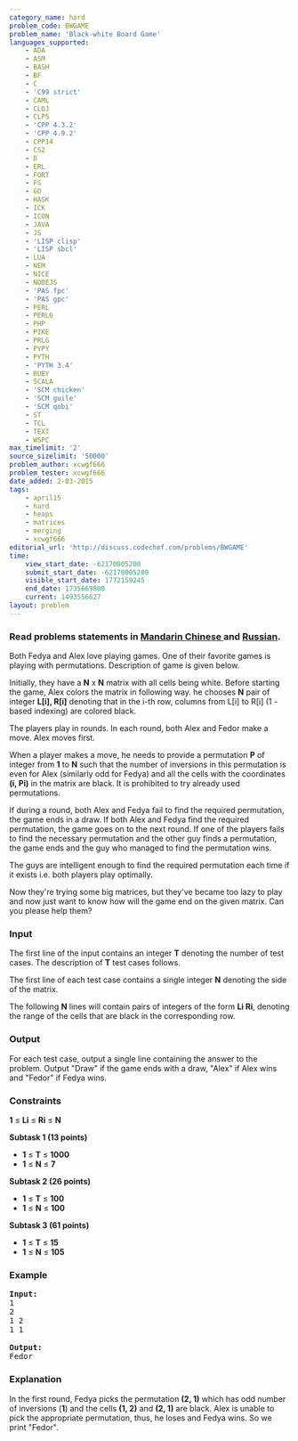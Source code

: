 ```yaml
---
category_name: hard
problem_code: BWGAME
problem_name: 'Black-white Board Game'
languages_supported:
    - ADA
    - ASM
    - BASH
    - BF
    - C
    - 'C99 strict'
    - CAML
    - CLOJ
    - CLPS
    - 'CPP 4.3.2'
    - 'CPP 4.9.2'
    - CPP14
    - CS2
    - D
    - ERL
    - FORT
    - FS
    - GO
    - HASK
    - ICK
    - ICON
    - JAVA
    - JS
    - 'LISP clisp'
    - 'LISP sbcl'
    - LUA
    - NEM
    - NICE
    - NODEJS
    - 'PAS fpc'
    - 'PAS gpc'
    - PERL
    - PERL6
    - PHP
    - PIKE
    - PRLG
    - PYPY
    - PYTH
    - 'PYTH 3.4'
    - RUBY
    - SCALA
    - 'SCM chicken'
    - 'SCM guile'
    - 'SCM qobi'
    - ST
    - TCL
    - TEXT
    - WSPC
max_timelimit: '2'
source_sizelimit: '50000'
problem_author: xcwgf666
problem_tester: xcwgf666
date_added: 2-03-2015
tags:
    - april15
    - hard
    - heaps
    - matrices
    - merging
    - xcwgf666
editorial_url: 'http://discuss.codechef.com/problems/BWGAME'
time:
    view_start_date: -62170005200
    submit_start_date: -62170005200
    visible_start_date: 1772159245
    end_date: 1735669800
    current: 1493556627
layout: problem
---
```

###  Read problems statements in [Mandarin Chinese ](http://www.codechef.com/download/translated/APRIL15/mandarin/BWGAME.pdf) and [Russian](http://www.codechef.com/download/translated/APRIL15/russian/BWGAME.pdf).

Both Fedya and Alex love playing games. One of their favorite games is playing with permutations. Description of game is given below.

Initially, they have a **N** x **N** matrix with all cells being white. Before starting the game, Alex colors the matrix in following way. he chooses **N** pair of integer **L\[i\], R\[i\]** denoting that in the i-th row, columns from L\[i\] to R\[i\] (1 - based indexing) are colored black.

The players play in rounds. In each round, both Alex and Fedor make a move. Alex moves first.

When a player makes a move, he needs to provide a permutation **P** of integer from **1** to **N** such that the number of inversions in this permutation is even for Alex (similarly odd for Fedya) and all the cells with the coordinates **(i, Pi)** in the matrix are black. It is prohibited to try already used permutations.

If during a round, both Alex and Fedya fail to find the required permutation, the game ends in a draw. If both Alex and Fedya find the required permutation, the game goes on to the next round. If one of the players fails to find the necessary permutation and the other guy finds a permutation, the game ends and the guy who managed to find the permutation wins.

The guys are intelligent enough to find the required permutation each time if it exists i.e. both players play optimally.

Now they're trying some big matrices, but they've became too lazy to play and now just want to know how will the game end on the given matrix. Can you please help them?

### Input

The first line of the input contains an integer **T** denoting the number of test cases. The description of **T** test cases follows.

The first line of each test case contains a single integer **N** denoting the side of the matrix.

The following **N** lines will contain pairs of integers of the form **Li Ri**, denoting the range of the cells that are black in the corresponding row.

### Output

For each test case, output a single line containing the answer to the problem. Output "Draw" if the game ends with a draw, "Alex" if Alex wins and "Fedor" if Fedya wins.

### Constraints

**1** ≤ **Li** ≤ **Ri** ≤ **N**

**Subtask 1 (13 points)**

- **1** ≤ **T** ≤ **1000**
- **1** ≤ **N** ≤ **7**

**Subtask 2 (26 points)**

- **1** ≤ **T** ≤ **100**
- **1** ≤ **N** ≤ **100**

**Subtask 3 (61 points)**

- **1** ≤ **T** ≤ **15**
- **1** ≤ **N** ≤ **105**

### Example

<pre><b>Input:</b>
1
2
1 2
1 1

<b>Output:</b>
Fedor
</pre>
### Explanation

In the first round, Fedya picks the permutation **(2, 1)** which has odd number of inversions (**1**) and the cells  **(1, 2)** and **(2, 1)** are black. Alex is unable to pick the appropriate permutation, thus, he loses and Fedya wins. So we print "Fedor".
